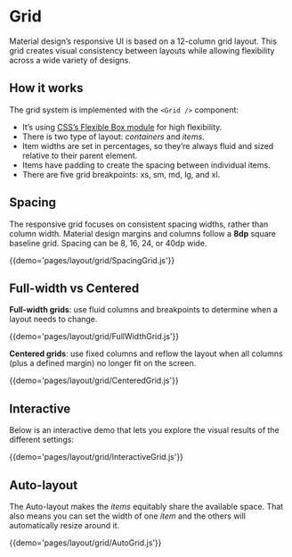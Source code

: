 # Grid

Material design’s responsive UI is based on a 12-column grid layout.
This grid creates visual consistency between layouts while allowing flexibility across a wide variety of designs.

## How it works

The grid system is implemented with the `<Grid />` component:
- It’s using [CSS’s Flexible Box module](https://www.w3.org/TR/css-flexbox-1/) for high flexibility.
- There is two type of layout: *containers* and *items*.
- Item widths are set in percentages, so they’re always fluid and sized relative to their parent element.
- Items have padding to create the spacing between individual items.
- There are five grid breakpoints: xs, sm, md, lg, and xl.

## Spacing

The responsive grid focuses on consistent spacing widths, rather than column width.
Material design margins and columns follow a **8dp** square baseline grid.
Spacing can be 8, 16, 24, or 40dp wide.

{{demo='pages/layout/grid/SpacingGrid.js'}}

## Full-width vs Centered

**Full-width grids**: use fluid columns and breakpoints to determine when a layout needs to change.

{{demo='pages/layout/grid/FullWidthGrid.js'}}

**Centered grids**: use fixed columns and reflow the layout when all columns (plus a defined margin) no longer fit on the screen.

{{demo='pages/layout/grid/CenteredGrid.js'}}

## Interactive

Below is an interactive demo that lets you explore the visual results of the different settings:

{{demo='pages/layout/grid/InteractiveGrid.js'}}

## Auto-layout

The Auto-layout makes the *items* equitably share the available space.
That also means you can set the width of one *item* and the others will automatically resize around it.

{{demo='pages/layout/grid/AutoGrid.js'}}
